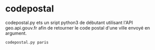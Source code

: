 # codepostal

codepostal.py ets un sript python3 de débutant utilisant l'API geo.api.gouv.fr afin de retourner le code postal d'une ville envoyé en argument.

	codepostal.py paris


